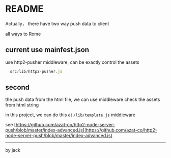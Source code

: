 # README

Actually， there have two way push data to client

all ways to Rome

## current use mainfest.json

use http2-pusher middleware, can be exactly control the assets
```js
  src/lib/http2-pusher.js
```

## second

the push data from the html file, we can use middleware check the assets from html string

in this project, we can do this at `/lib/template.js` middleware

see [https://github.com/azat-co/http2-node-server-push/blob/master/index-advanced.js](https://github.com/azat-co/http2-node-server-push/blob/master/index-advanced.js)

----

by jack
